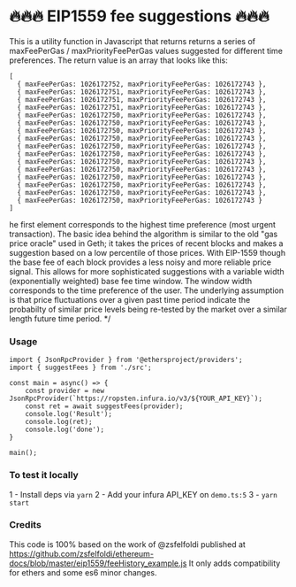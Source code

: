 # 🔥🔥🔥 EIP1559 fee suggestions 🔥🔥🔥


This is a utility function in Javascript that returns returns a series of maxFeePerGas / maxPriorityFeePerGas values suggested for different time preferences.
The return value is an array that looks like this:

```
[
  { maxFeePerGas: 1026172752, maxPriorityFeePerGas: 1026172743 },
  { maxFeePerGas: 1026172751, maxPriorityFeePerGas: 1026172743 },
  { maxFeePerGas: 1026172751, maxPriorityFeePerGas: 1026172743 },
  { maxFeePerGas: 1026172751, maxPriorityFeePerGas: 1026172743 },
  { maxFeePerGas: 1026172750, maxPriorityFeePerGas: 1026172743 },
  { maxFeePerGas: 1026172750, maxPriorityFeePerGas: 1026172743 },
  { maxFeePerGas: 1026172750, maxPriorityFeePerGas: 1026172743 },
  { maxFeePerGas: 1026172750, maxPriorityFeePerGas: 1026172743 },
  { maxFeePerGas: 1026172750, maxPriorityFeePerGas: 1026172743 },
  { maxFeePerGas: 1026172750, maxPriorityFeePerGas: 1026172743 },
  { maxFeePerGas: 1026172750, maxPriorityFeePerGas: 1026172743 },
  { maxFeePerGas: 1026172750, maxPriorityFeePerGas: 1026172743 },
  { maxFeePerGas: 1026172750, maxPriorityFeePerGas: 1026172743 },
  { maxFeePerGas: 1026172750, maxPriorityFeePerGas: 1026172743 },
  { maxFeePerGas: 1026172750, maxPriorityFeePerGas: 1026172743 },
  { maxFeePerGas: 1026172750, maxPriorityFeePerGas: 1026172743 }
]
```


he first element corresponds to the highest time preference (most urgent transaction).
The basic idea behind the algorithm is similar to the old "gas price oracle" used in Geth; it takes the prices of recent blocks and makes a suggestion based on a low percentile of those prices. With EIP-1559 though the base fee of each block provides a less noisy and more reliable price signal. This allows for more sophisticated suggestions with a variable width (exponentially weighted) base fee time window. The window width corresponds to the time preference of the user. The underlying assumption is that price fluctuations over a given past time period indicate the probabilty of similar price levels being re-tested by the market over a similar length future time period.
*/



### Usage
```
import { JsonRpcProvider } from '@ethersproject/providers';
import { suggestFees } from './src';

const main = async() => {
    const provider = new JsonRpcProvider(`https://ropsten.infura.io/v3/${YOUR_API_KEY}`);
    const ret = await suggestFees(provider);
    console.log('Result');
    console.log(ret);
    console.log('done');
}

main();
```

### To test it locally

1 - Install deps via `yarn`
2 - Add your infura API_KEY on `demo.ts:5`
3 - `yarn start`


### Credits

This code is 100% based on the work of @zsfelfoldi published at https://github.com/zsfelfoldi/ethereum-docs/blob/master/eip1559/feeHistory_example.js
It only adds compatibility for ethers and some es6 minor changes.
